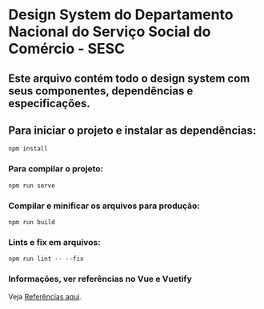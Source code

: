 # Design System do Departamento Nacional do Serviço Social do Comércio - SESC

## Este arquivo contém todo o design system com seus componentes, dependências e especificações.

## Para iniciar o projeto e instalar as dependências:

```
npm install
```

### Para compilar o projeto:

```
npm run serve
```

### Compilar e minificar os arquivos para produção:
```
npm run build
```

### Lints e fix em arquivos:

```
npm run lint -- --fix
```

### Informações, ver referências no Vue e Vuetify

Veja [Referências aqui](https://cli.vuejs.org/config/).
